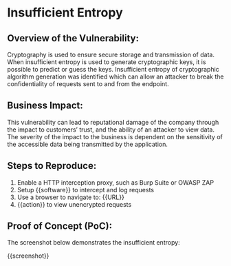 # Insufficient Entropy

## Overview of the Vulnerability:

Cryptography is used to ensure secure storage and transmission of data. When insufficient entropy is used to generate cryptographic keys, it is possible to predict or guess the keys. Insufficient entropy of cryptographic algorithm generation was identified which can allow an attacker to break the confidentiality of requests sent to and from the endpoint.

## Business Impact:

This vulnerability can lead to reputational damage of the company through the impact to customers’ trust, and the ability of an attacker to view data. The severity of the impact to the business is dependent on the sensitivity of the accessible data being transmitted by the application.

## Steps to Reproduce:

1. Enable a HTTP interception proxy, such as Burp Suite or OWASP ZAP
1. Setup {{software}} to intercept and log requests
1. Use a browser to navigate to: {{URL}}
1. {{action}} to view unencrypted requests

## Proof of Concept (PoC):

The screenshot below demonstrates the insufficient entropy:

{{screenshot}}

